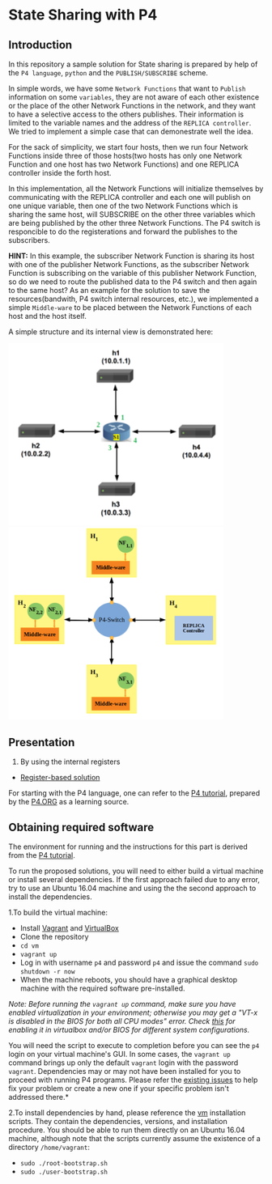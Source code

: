 # State Sharing with P4

## Introduction

In this repository a sample solution for State sharing is prepared
by help of the `P4 language`, `python` and the `PUBLISH/SUBSCRIBE` scheme.

In simple words, we have some `Network Functions` that want to `Publish` 
information on some `variables`, they are not aware of each other existence
or the place of the other Network Functions in the network, and they want
to have a selective access to the others publishes.
Their information is limited to the variable names and the address of 
the `REPLICA controller`. We tried to implement a simple case that can 
demonestrate well the idea.

For the sack of simplicity, we start four hosts, then we run four Network
Functions inside three of those hosts(two hosts has only one Network Function
and one host has two Network Functions) and one REPLICA controller inside
the forth host.

In this implementation, all the Network Functions will initialize themselves
by communicating with the REPLICA controller and each one will publish on one 
unique variable, then one of the two Network Functions which is sharing the
same host, will SUBSCRIBE on the other three variables which are being published
by the other three Network Functions. The P4 switch is responcible to do the 
registerations and forward the publishes to the subscribers.

**HINT:**
In this example, the subscriber Network Function is sharing its host with one of 
the publisher Network Functions, as the subscriber Network Function is subscribing 
on the variable of this publisher Network Function, so do we need to route the 
published data to the P4 switch and then again to the same host? 
As an example for the solution to save the resources(bandwith, P4 switch internal
resources, etc.), we implemented a simple `Middle-ware` to be placed between the 
Network Functions of each host and the host itself.

A simple structure and its internal view is demonstrated here: 

<img src="./single-topo.png" width="425"> <img src="./internal-view.png" width="425">

## Presentation

1. By using the internal registers
* [Register-based solution](./pubsub/pubsub_register)

For starting with the P4 language, one can refer to the [P4 tutorial](https://github.com/p4lang/tutorials), prepared by the [P4.ORG](https://p4.org/) as a learning source.

## Obtaining required software

The environment for running and the instructions for this part
is derived from the [P4 tutorial](https://github.com/p4lang/tutorials).

To run the proposed solutions, you will need to either build a
virtual machine or install several dependencies. If the first approach failed
due to any error, try to use an Ubuntu 16.04 machine and using the the second 
approach to install the dependencies.


1.To build the virtual machine:
- Install [Vagrant](https://vagrantup.com) and [VirtualBox](https://virtualbox.org)
- Clone the repository
- `cd vm`
- `vagrant up`
- Log in with username `p4` and password `p4` and issue the command `sudo shutdown -r now`
- When the machine reboots, you should have a graphical desktop machine with the required
software pre-installed.

*Note: Before running the `vagrant up` command, make sure you have enabled virtualization in your environment; otherwise you may get a "VT-x is disabled in the BIOS for both all CPU modes" error. Check [this](https://stackoverflow.com/questions/33304393/vt-x-is-disabled-in-the-bios-for-both-all-cpu-modes-verr-vmx-msr-all-vmx-disabl) for enabling it in virtualbox and/or BIOS for different system configurations.*

You will need the script to execute to completion before you can see the `p4` login on your virtual machine's GUI. In some cases, the `vagrant up` command brings up only the default `vagrant` login with the password `vagrant`. Dependencies may or may not have been installed for you to proceed with running P4 programs. Please refer the [existing issues](https://github.com/p4lang/tutorials/issues) to help fix your problem or create a new one if your specific problem isn't addressed there.*

2.To install dependencies by hand, please reference the [vm](../vm) installation scripts.
They contain the dependencies, versions, and installation procedure.
You should be able to run them directly on an Ubuntu 16.04 machine, although note that the scripts currently assume the existence of a directory `/home/vagrant`:
- `sudo ./root-bootstrap.sh`
- `sudo ./user-bootstrap.sh`
